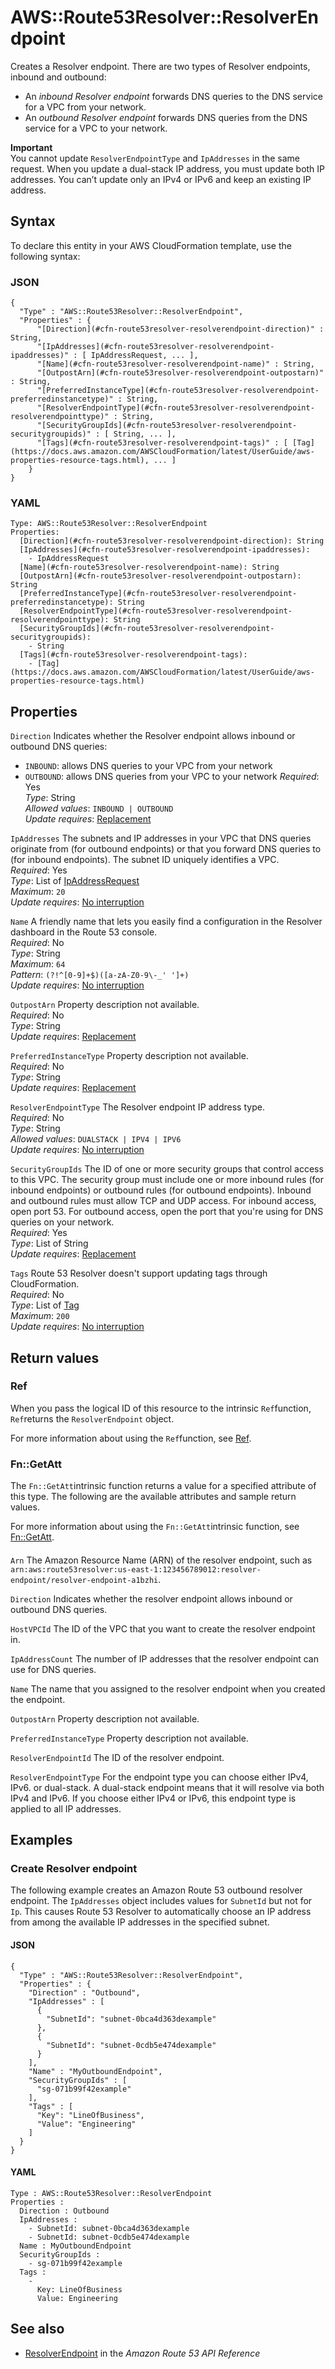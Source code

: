 # AWS::Route53Resolver::ResolverEndpoint<a name="aws-resource-route53resolver-resolverendpoint"></a>

Creates a Resolver endpoint\. There are two types of Resolver endpoints, inbound and outbound:
+ An *inbound Resolver endpoint* forwards DNS queries to the DNS service for a VPC from your network\.
+ An *outbound Resolver endpoint* forwards DNS queries from the DNS service for a VPC to your network\.

**Important**  
You cannot update `ResolverEndpointType` and `IpAddresses` in the same request\.
When you update a dual\-stack IP address, you must update both IP addresses\. You can’t update only an IPv4 or IPv6 and keep an existing IP address\.

## Syntax<a name="aws-resource-route53resolver-resolverendpoint-syntax"></a>

To declare this entity in your AWS CloudFormation template, use the following syntax:

### JSON<a name="aws-resource-route53resolver-resolverendpoint-syntax.json"></a>

```
{
  "Type" : "AWS::Route53Resolver::ResolverEndpoint",
  "Properties" : {
      "[Direction](#cfn-route53resolver-resolverendpoint-direction)" : String,
      "[IpAddresses](#cfn-route53resolver-resolverendpoint-ipaddresses)" : [ IpAddressRequest, ... ],
      "[Name](#cfn-route53resolver-resolverendpoint-name)" : String,
      "[OutpostArn](#cfn-route53resolver-resolverendpoint-outpostarn)" : String,
      "[PreferredInstanceType](#cfn-route53resolver-resolverendpoint-preferredinstancetype)" : String,
      "[ResolverEndpointType](#cfn-route53resolver-resolverendpoint-resolverendpointtype)" : String,
      "[SecurityGroupIds](#cfn-route53resolver-resolverendpoint-securitygroupids)" : [ String, ... ],
      "[Tags](#cfn-route53resolver-resolverendpoint-tags)" : [ [Tag](https://docs.aws.amazon.com/AWSCloudFormation/latest/UserGuide/aws-properties-resource-tags.html), ... ]
    }
}
```

### YAML<a name="aws-resource-route53resolver-resolverendpoint-syntax.yaml"></a>

```
Type: AWS::Route53Resolver::ResolverEndpoint
Properties: 
  [Direction](#cfn-route53resolver-resolverendpoint-direction): String
  [IpAddresses](#cfn-route53resolver-resolverendpoint-ipaddresses): 
    - IpAddressRequest
  [Name](#cfn-route53resolver-resolverendpoint-name): String
  [OutpostArn](#cfn-route53resolver-resolverendpoint-outpostarn): String
  [PreferredInstanceType](#cfn-route53resolver-resolverendpoint-preferredinstancetype): String
  [ResolverEndpointType](#cfn-route53resolver-resolverendpoint-resolverendpointtype): String
  [SecurityGroupIds](#cfn-route53resolver-resolverendpoint-securitygroupids): 
    - String
  [Tags](#cfn-route53resolver-resolverendpoint-tags): 
    - [Tag](https://docs.aws.amazon.com/AWSCloudFormation/latest/UserGuide/aws-properties-resource-tags.html)
```

## Properties<a name="aws-resource-route53resolver-resolverendpoint-properties"></a>

`Direction`  <a name="cfn-route53resolver-resolverendpoint-direction"></a>
Indicates whether the Resolver endpoint allows inbound or outbound DNS queries:  
+  `INBOUND`: allows DNS queries to your VPC from your network
+  `OUTBOUND`: allows DNS queries from your VPC to your network
*Required*: Yes  
*Type*: String  
*Allowed values*: `INBOUND | OUTBOUND`  
*Update requires*: [Replacement](https://docs.aws.amazon.com/AWSCloudFormation/latest/UserGuide/using-cfn-updating-stacks-update-behaviors.html#update-replacement)

`IpAddresses`  <a name="cfn-route53resolver-resolverendpoint-ipaddresses"></a>
The subnets and IP addresses in your VPC that DNS queries originate from \(for outbound endpoints\) or that you forward DNS queries to \(for inbound endpoints\)\. The subnet ID uniquely identifies a VPC\.   
*Required*: Yes  
*Type*: List of [IpAddressRequest](aws-properties-route53resolver-resolverendpoint-ipaddressrequest.md)  
*Maximum*: `20`  
*Update requires*: [No interruption](https://docs.aws.amazon.com/AWSCloudFormation/latest/UserGuide/using-cfn-updating-stacks-update-behaviors.html#update-no-interrupt)

`Name`  <a name="cfn-route53resolver-resolverendpoint-name"></a>
A friendly name that lets you easily find a configuration in the Resolver dashboard in the Route 53 console\.  
*Required*: No  
*Type*: String  
*Maximum*: `64`  
*Pattern*: `(?!^[0-9]+$)([a-zA-Z0-9\-_' ']+)`  
*Update requires*: [No interruption](https://docs.aws.amazon.com/AWSCloudFormation/latest/UserGuide/using-cfn-updating-stacks-update-behaviors.html#update-no-interrupt)

`OutpostArn`  <a name="cfn-route53resolver-resolverendpoint-outpostarn"></a>
Property description not available\.  
*Required*: No  
*Type*: String  
*Update requires*: [Replacement](https://docs.aws.amazon.com/AWSCloudFormation/latest/UserGuide/using-cfn-updating-stacks-update-behaviors.html#update-replacement)

`PreferredInstanceType`  <a name="cfn-route53resolver-resolverendpoint-preferredinstancetype"></a>
Property description not available\.  
*Required*: No  
*Type*: String  
*Update requires*: [Replacement](https://docs.aws.amazon.com/AWSCloudFormation/latest/UserGuide/using-cfn-updating-stacks-update-behaviors.html#update-replacement)

`ResolverEndpointType`  <a name="cfn-route53resolver-resolverendpoint-resolverendpointtype"></a>
 The Resolver endpoint IP address type\.   
*Required*: No  
*Type*: String  
*Allowed values*: `DUALSTACK | IPV4 | IPV6`  
*Update requires*: [No interruption](https://docs.aws.amazon.com/AWSCloudFormation/latest/UserGuide/using-cfn-updating-stacks-update-behaviors.html#update-no-interrupt)

`SecurityGroupIds`  <a name="cfn-route53resolver-resolverendpoint-securitygroupids"></a>
The ID of one or more security groups that control access to this VPC\. The security group must include one or more inbound rules \(for inbound endpoints\) or outbound rules \(for outbound endpoints\)\. Inbound and outbound rules must allow TCP and UDP access\. For inbound access, open port 53\. For outbound access, open the port that you're using for DNS queries on your network\.  
*Required*: Yes  
*Type*: List of String  
*Update requires*: [Replacement](https://docs.aws.amazon.com/AWSCloudFormation/latest/UserGuide/using-cfn-updating-stacks-update-behaviors.html#update-replacement)

`Tags`  <a name="cfn-route53resolver-resolverendpoint-tags"></a>
Route 53 Resolver doesn't support updating tags through CloudFormation\.  
*Required*: No  
*Type*: List of [Tag](https://docs.aws.amazon.com/AWSCloudFormation/latest/UserGuide/aws-properties-resource-tags.html)  
*Maximum*: `200`  
*Update requires*: [No interruption](https://docs.aws.amazon.com/AWSCloudFormation/latest/UserGuide/using-cfn-updating-stacks-update-behaviors.html#update-no-interrupt)

## Return values<a name="aws-resource-route53resolver-resolverendpoint-return-values"></a>

### Ref<a name="aws-resource-route53resolver-resolverendpoint-return-values-ref"></a>

 When you pass the logical ID of this resource to the intrinsic `Ref`function, `Ref`returns the `ResolverEndpoint` object\.

For more information about using the `Ref`function, see [Ref](https://docs.aws.amazon.com/AWSCloudFormation/latest/UserGuide/intrinsic-function-reference-ref.html)\.

### Fn::GetAtt<a name="aws-resource-route53resolver-resolverendpoint-return-values-fn--getatt"></a>

The `Fn::GetAtt`intrinsic function returns a value for a specified attribute of this type\. The following are the available attributes and sample return values\.

For more information about using the `Fn::GetAtt`intrinsic function, see [Fn::GetAtt](https://docs.aws.amazon.com/AWSCloudFormation/latest/UserGuide/intrinsic-function-reference-getatt.html)\.

#### <a name="aws-resource-route53resolver-resolverendpoint-return-values-fn--getatt-fn--getatt"></a>

`Arn`  <a name="Arn-fn::getatt"></a>
The Amazon Resource Name \(ARN\) of the resolver endpoint, such as `arn:aws:route53resolver:us-east-1:123456789012:resolver-endpoint/resolver-endpoint-a1bzhi`\.

`Direction`  <a name="Direction-fn::getatt"></a>
Indicates whether the resolver endpoint allows inbound or outbound DNS queries\.

`HostVPCId`  <a name="HostVPCId-fn::getatt"></a>
The ID of the VPC that you want to create the resolver endpoint in\.

`IpAddressCount`  <a name="IpAddressCount-fn::getatt"></a>
The number of IP addresses that the resolver endpoint can use for DNS queries\.

`Name`  <a name="Name-fn::getatt"></a>
The name that you assigned to the resolver endpoint when you created the endpoint\.

`OutpostArn`  <a name="OutpostArn-fn::getatt"></a>
Property description not available\.

`PreferredInstanceType`  <a name="PreferredInstanceType-fn::getatt"></a>
Property description not available\.

`ResolverEndpointId`  <a name="ResolverEndpointId-fn::getatt"></a>
The ID of the resolver endpoint\.

`ResolverEndpointType`  <a name="ResolverEndpointType-fn::getatt"></a>
For the endpoint type you can choose either IPv4, IPv6\. or dual\-stack\. A dual\-stack endpoint means that it will resolve via both IPv4 and IPv6\. If you choose either IPv4 or IPv6, this endpoint type is applied to all IP addresses\.

## Examples<a name="aws-resource-route53resolver-resolverendpoint--examples"></a>



### Create Resolver endpoint<a name="aws-resource-route53resolver-resolverendpoint--examples--Create_Resolver_endpoint"></a>

The following example creates an Amazon Route 53 outbound resolver endpoint\. The `IpAddresses` object includes values for `SubnetId` but not for `Ip`\. This causes Route 53 Resolver to automatically choose an IP address from among the available IP addresses in the specified subnet\.

#### JSON<a name="aws-resource-route53resolver-resolverendpoint--examples--Create_Resolver_endpoint--json"></a>

```
{
  "Type" : "AWS::Route53Resolver::ResolverEndpoint",
  "Properties" : {
    "Direction" : "Outbound",
    "IpAddresses" : [ 
      {
        "SubnetId": "subnet-0bca4d363dexample"
      },
      {
        "SubnetId": "subnet-0cdb5e474dexample"
      }
    ],
    "Name" : "MyOutboundEndpoint",
    "SecurityGroupIds" : [ 
      "sg-071b99f42example"
    ],
    "Tags" : [
      "Key": "LineOfBusiness",
      "Value": "Engineering"
    ]
  }
}
```

#### YAML<a name="aws-resource-route53resolver-resolverendpoint--examples--Create_Resolver_endpoint--yaml"></a>

```
Type : AWS::Route53Resolver::ResolverEndpoint
Properties :
  Direction : Outbound
  IpAddresses : 
    - SubnetId: subnet-0bca4d363dexample
    - SubnetId: subnet-0cdb5e474dexample
  Name : MyOutboundEndpoint
  SecurityGroupIds : 
    - sg-071b99f42example
  Tags : 
    - 
      Key: LineOfBusiness
      Value: Engineering
```

## See also<a name="aws-resource-route53resolver-resolverendpoint--seealso"></a>
+  [ResolverEndpoint](https://docs.aws.amazon.com/Route53/latest/APIReference/API_route53resolver_ResolverEndpoint.html) in the *Amazon Route 53 API Reference* 

